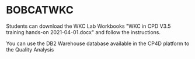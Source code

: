 # BOBCATWKC

Students can download the WKC Lab Workbooks "WKC in CPD V3.5 training hands-on 2021-04-01.docx" and follow the instructions.

You can use the DB2 Warehouse database available in the CP4D platform to the Quality Analysis
